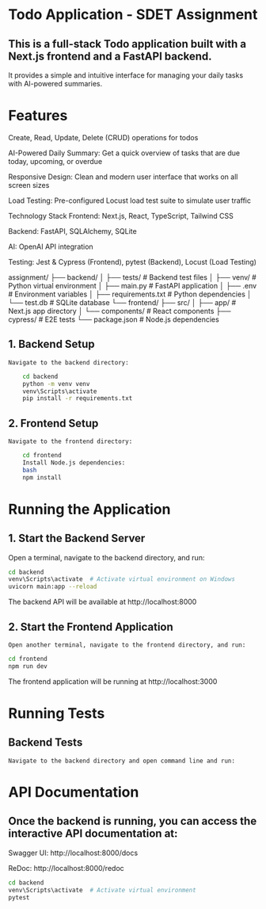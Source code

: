 # Todo Application - SDET Assignment
## This is a full-stack Todo application built with a Next.js frontend and a FastAPI backend.
It provides a simple and intuitive interface for managing your daily tasks with AI-powered summaries.

# Features
Create, Read, Update, Delete (CRUD) operations for todos

AI-Powered Daily Summary: Get a quick overview of tasks that are due today, upcoming, or overdue

Responsive Design: Clean and modern user interface that works on all screen sizes

Load Testing: Pre-configured Locust load test suite to simulate user traffic

Technology Stack
Frontend: Next.js, React, TypeScript, Tailwind CSS

Backend: FastAPI, SQLAlchemy, SQLite

AI: OpenAI API integration

Testing: Jest & Cypress (Frontend), pytest (Backend), Locust (Load Testing)

assignment/
├── backend/
│   ├── tests/              # Backend test files
│   ├── venv/               # Python virtual environment
│   ├── main.py             # FastAPI application
│   ├── .env                # Environment variables
│   ├── requirements.txt    # Python dependencies
│   └── test.db             # SQLite database
└── frontend/
    ├── src/
    │   ├── app/            # Next.js app directory
    │   └── components/     # React components
    ├── cypress/            # E2E tests
    └── package.json        # Node.js dependencies


## 1. Backend Setup
    Navigate to the backend directory:
```bash
    cd backend
    python -m venv venv
    venv\Scripts\activate
    pip install -r requirements.txt
```

## 2. Frontend Setup
    Navigate to the frontend directory:
```bash
    cd frontend
    Install Node.js dependencies:
    bash
    npm install
```
# Running the Application
## 1. Start the Backend Server
Open a terminal, navigate to the backend directory, and run:

```bash
cd backend
venv\Scripts\activate  # Activate virtual environment on Windows
uvicorn main:app --reload
```
The backend API will be available at http://localhost:8000

## 2. Start the Frontend Application
    Open another terminal, navigate to the frontend directory, and run:

```bash
cd frontend
npm run dev
```

The frontend application will be running at http://localhost:3000

# Running Tests
## Backend Tests
    Navigate to the backend directory and open command line and run:


# API Documentation
## Once the backend is running, you can access the interactive API documentation at:

Swagger UI: http://localhost:8000/docs

ReDoc: http://localhost:8000/redoc


```bash
cd backend
venv\Scripts\activate  # Activate virtual environment
pytest

```


